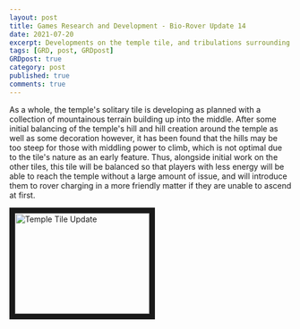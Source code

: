 ```yaml
---
layout: post
title: Games Research and Development - Bio-Rover Update 14
date: 2021-07-20
excerpt: Developments on the temple tile, and tribulations surrounding it.
tags: [GRD, post, GRDpost]
GRDpost: true
category: post
published: true
comments: true
---
```

As a whole, the temple's solitary tile is developing as planned with a collection of mountainous terrain building up into the middle. After some initial balancing of the temple's hill and hill creation around the temple as well as some decoration however, it has been found that the hills may be too steep for those with middling power to climb, which is not optimal due to the tile's nature as an early feature. Thus, alongside initial work on the other tiles, this tile will be balanced so that players with less energy will be able to reach the temple without a large amount of issue, and will introduce them to rover charging in a more friendly matter if they are unable to ascend at first.

<a href="http://www.youtube.com/watch?feature=player_embedded&v=2F8q4zjvRRk" target="_blank"><img src="http://img.youtube.com/vi/2F8q4zjvRRk/0.jpg" alt="Temple Tile Update" width="240" height="180" border="10" /></a>